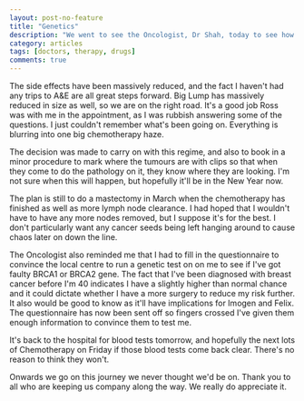 ```yaml
---
layout: post-no-feature
title: "Genetics"
description: "We went to see the Oncologist, Dr Shah, today to see how I was getting on with new Chemotherapy regime."
category: articles
tags: [doctors, therapy, drugs]
comments: true
---
```



The side effects have been massively reduced, and the fact I haven't had any trips to A&E are all great steps forward.  Big Lump has massively reduced in size as well, so we are on the right road.  It's a good job Ross was with me in the appointment, as I was rubbish answering some of the questions.  I just couldn't remember what's been going on. Everything is blurring into one big chemotherapy haze.

The decision was made to carry on with this regime, and also to book in a minor procedure to mark where the tumours are with clips so that when they come to do the pathology on it, they know where they are looking.  I'm not sure when this will happen, but hopefully it'll be in the New Year now.

The plan is still to do a mastectomy in  March when the chemotherapy has finished as well as more lymph node clearance.  I had hoped that I wouldn't have to have any more nodes removed, but I suppose it's for the best.  I don't particularly want any cancer seeds being left hanging around to cause chaos later on down the line.

The Oncologist also reminded me that I had to fill in the questionnaire to convince the local centre to run a genetic test on on me to see if I've got faulty BRCA1 or BRCA2 gene.  The fact that I've been diagnosed with breast cancer before I'm 40 indicates I have a slightly higher than normal chance and it could dictate whether I have a more surgery to reduce my risk further.  It also would be good to know as it'll have implications for Imogen and Felix.  The questionnaire has now been sent off so fingers crossed I've given them enough information to convince them to test me.

It's back to the hospital for blood tests tomorrow, and hopefully the next lots of Chemotherapy on Friday if those blood tests come back clear.  There's no reason to think they won't.

Onwards we go on this journey we never thought we'd be on.  Thank you to all who are keeping us company along the way.  We really do appreciate it.
